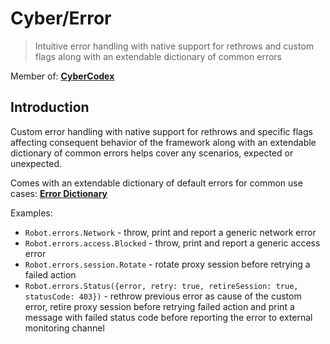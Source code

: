 # Cyber/Error
> Intuitive error handling with native support for rethrows and custom flags along with an extendable dictionary of common errors

Member of: [**CyberCodex**](https://www.npmjs.com/package/cyber-codex)

## Introduction
Custom error handling with native support for rethrows and specific flags affecting consequent behavior of the framework along with an extendable dictionary of common errors helps cover any scenarios, expected or unexpected.

Comes with an extendable dictionary of default errors for common use cases: [**Error Dictionary**](/error/lib/errors.js)

Examples:
- `Robot.errors.Network` - throw, print and report a generic network error
- `Robot.errors.access.Blocked` - throw, print and report a generic access error
- `Robot.errors.session.Rotate` - rotate proxy session before retrying a failed action
- `Robot.errors.Status({error, retry: true, retireSession: true, statusCode: 403})` - rethrow previous error as cause of the custom error, retire proxy session before retrying failed action and print a message with failed status code before reporting the error to external monitoring channel